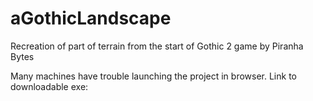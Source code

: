 # aGothicLandscape
Recreation of part of terrain from the start of Gothic 2 game by Piranha Bytes

Many machines have trouble launching the project in browser. 
Link to downloadable exe: 
